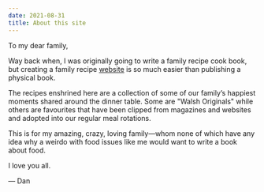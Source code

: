 ```yaml
---
date: 2021-08-31
title: About this site
---
```


To my dear family,

<p class="mt-10">Way back when, I was originally going to write a family recipe cook book, but creating a family recipe <u>website</u> is so much easier than publishing a physical book.</p>

<p class="mt-6">The recipes enshrined here are a collection of some of our family’s <span class="text-primary">happiest moments</span> shared around the dinner table. Some are "Walsh Originals" while others are favourites that have been clipped from magazines and websites and adopted into our regular meal rotations.</p>

<p class="mt-6">This is for my amazing, crazy, loving family&mdash;whom none of which have any idea why a weirdo with food issues like me would want to write a book about food.</p>

<p class="mt-10">I love you all.</p>

&mdash; Dan
